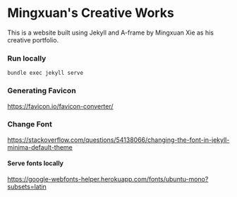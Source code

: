 # Mingxuan's Creative Works

This is a website built using Jekyll and A-frame by Mingxuan Xie as his creative portfolio.

### Run locally
```
bundle exec jekyll serve
```
### Generating Favicon
https://favicon.io/favicon-converter/

### Change Font
https://stackoverflow.com/questions/54138066/changing-the-font-in-jekyll-minima-default-theme

#### Serve fonts locally
https://google-webfonts-helper.herokuapp.com/fonts/ubuntu-mono?subsets=latin
